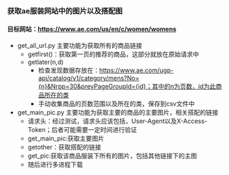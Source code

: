### 获取ae服装网站中的图片以及搭配图
#### 目标网站：https://www.ae.com/us/en/c/women/womens
- get_all_url.py
主要功能为获取所有的商品链接
  - getfirst()：获取第一页的推荐的商品，这部分就放在原始请求中
  - getlater(n,d)
    - 检查发现数据存放在：https://www.ae.com/ugp-api/catalog/v1/category/mens?No={n}&Nrpp=30&prevPageGroupId={id}；其中的n为页数，id为此商品所在的类
    - 手动收集商品的页数范围以及所在的类，保存到csv文件中
- get_main_pic.py
主要功能为获取主要的商品的主要图片，相关搭配的链接
  - 请求头：经过测试，请求头应该包括，User-Agent以及X-Access-Token；后者可能需要一定时间进行验证
  - get_main_pic:获取主要图片
  - getother：获取搭配的链接
  - get_pic:获取该商品服装下所有的图片，包括其他链接下的主图
  - 随后进行多进程下载
    
